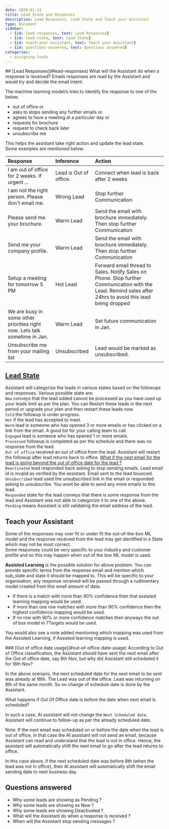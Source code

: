 ```yaml
---
date: 2020-01-13
title: Lead State and Responses
description: Lead Responses, Lead State and Teach your Assistant
type: Document
sidebar:
  - {id: lead-responses, text: Lead Responses}
  - {id: lead-state, text: Lead State}
  - {id: teach-your-assistant, text: Teach your Assistant}
  - {id: questions-answered, text: Questions answered}
categories:
  - assigning-leads
---
```


<a name="lead-responses"/>
## [Lead Responses](#lead-responses)
What will the Assistant do when a response is received?  
Emails responses are read by the Assistant and would try and decide the email intent.  

The machine learning model/s tries to identify the response to one of the below. 
- out of office or 
- asks to stops sending any further emails or 
- agrees to have a meeting at a particular day or
- requests for brochure  
- request to check back later
- unsubscribe me
 
This helps the assistant take right action and update the lead state.  
Some examples are mentioned below:

| Response | Inference | Action | 
|:-------|:--------|:--------|
| I am out of office for 2 weeks. If urgent ...  | Lead is Out of office.  | Connect when lead is back after 2 weeks  |
| I am not the right person. Please don't email me. | Wrong Lead | Stop further Communication |
| Please send me your brochure. | Warm Lead| Send the email with brochure immediately. Then stop further Communication |
| Send me your company profile. | Warm Lead| Send the email with brochure immediately. Then stop further Communication |
| Setup a meeting for tomorrow 5 PM | Hot Lead | Forward email thread to Sales. Notify Sales on Phone. Stop further Communication with the Lead. Remind sales after 24hrs to avoid this lead being dropped |
| We are busy in some other priorities right now. Lets talk sometime in Jan. | Warm Lead | Set future communication in Jan. |
| Unsubscribe me from your mailing list | Unsubscribed | Lead would be marked as unsubscribed. |

## [Lead State](#lead-state)
Assistant will categorize the leads in various states based on the followups and responses. Various possible state are:   
`New` conveys that the lead added cannot be processed as you have used up your leads limit as per the plan. You can Restart these leads in the next period or upgrade your plan and then restart these leads now.  
`Cold` the followup is under progress.   
`Hot` if the lead has accepted to meet.   
`Warm` lead is someone who has opened 3 or more emails or has clicked on a link from the email. A good list for your calling team to call.  
`Engaged` lead is someone who has opened 1 or more emails.  
`Processed` followup is completed as per the schedule and there was no response from the lead.    
`Out of office` received an out of office from the lead. Assistant will restart the followup after lead returns back to office. [What if the next email for the lead is going beyond the out of office date for the lead ?](./#out-of-office-date-usage)   
`Deactivated` lead responded back asking to stop sending emails. Lead email id is invalid as verified by the assistant. Email sent to the lead bounced. 
`Unsubscribed` lead used the unsubscribed link in the email or responded asking to unsubscribe. You wont be able to send any more emails to this lead.  
`Responded` state for the lead conveys that there is some response from the lead and Assistant was not able to categorize it to one of the above.  
`Pending` means Assistant is still validating the email address of the lead.  

## Teach your Assistant
Some of the responses may over fit or under fit the out-of-the-box ML model and the response received from the lead may get identified in a State which may not be most correct.  
Some responses could be very specific to your industry and customer profile and so this may happen when out of the box ML model is used. 
  
**Assisted Learning** is the possible solution for above problem. You can provide specific terms from the response email and mention which sub_state and state it should be mapped to. This will be specific to your organisation, any response received will be passed through a rudimentary model created from this small amount of data.  
* If there is a match with more than 90% confidence then that assisted learning mapping would be used. 
* If more than one row matches with more than 90% confidence then the highest confidence mapping would be used.
* If no row with 90% or more confidence matches then anyways the out of box model in 7Targets would be used.

You would also see a note added mentioning which mapping was used from the Assisted Learning, if Assisted learning mapping is used.

<a name="out-of-office-date-usage"/>
### [Out of office date usage](#out-of-office-date-usage)
According to Out of Office classification, the Assistant should have sent the next email after the Out of office date, say 8th Nov, but why did Assistant still scheduled it for 16th Nov?

In the above scenario, the next scheduled date for the next email to be sent was already at 16th. The Lead was out of the office. Lead was returning on 8th of the same month. So no change of schedule date is done by the Assistant.

What happens if Out Of Office date is before the date when next email is scheduled?

In such a case, AI assistant will not change the `Next Scheduled date`.  Assistant will continue to follow-up as per the already scheduled date.

Note: If the next email was scheduled on or before the date when the lead is out of office, in that case the AI assistant will not send an email, because Assistant can read and understand that the lead is not in office. Hence, the assistant will automatically shift the next email to go after the lead returns to office.

In this case above, if the next scheduled date was before 8th (when the lead was not in office), then AI assistant will automatically shift the email sending date to next business day.

## Questions answered
- Why some leads are showing as Pending ?
- Why some leads are showing as New ?
- Why some leads are showing Deactivated ?
- What will the Assistant do when a response is received ? 
- When will the Assistant stop sending messages ? 
